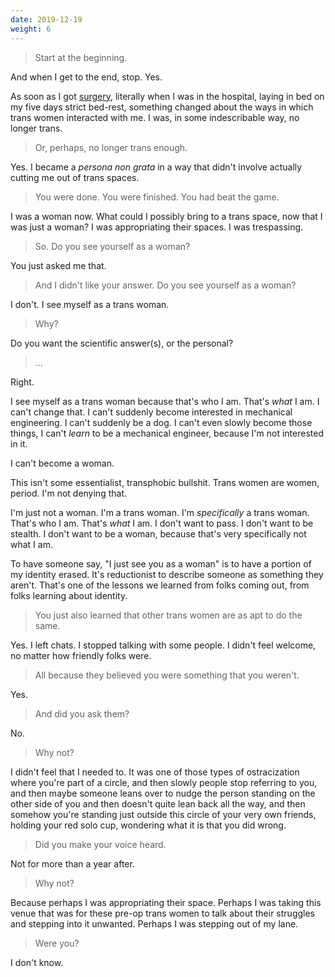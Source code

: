 ```yaml
---
date: 2019-12-19
weight: 6
---
```


> Start at the beginning.

And when I get to the end, stop. Yes.

As soon as I got <a class="pulse" href="/gender/surgery">surgery</a>, literally when I was in the hospital, laying in bed on my five days strict bed-rest, something changed about the ways in which trans women interacted with me. I was, in some indescribable way, no longer trans.

> Or, perhaps, no longer trans enough.

Yes. I became a *persona non grata* in a way that didn't involve actually cutting me out of trans spaces.

> You were done. You were finished. You had beat the game.

I was a woman now. What could I possibly bring to a trans space, now that I was just a woman? I was appropriating their spaces. I was trespassing.

> So. Do you see yourself as a woman?

You just asked me that.

> And I didn't like your answer. Do you see yourself as a woman?

I don't. I see myself as a trans woman.

> Why?

Do you want the scientific answer(s), or the personal?

> ...

Right.

I see myself as a trans woman because that's who I am. That's *what* I am. I can't change that. I can't suddenly become interested in mechanical engineering. I can't suddenly be a dog. I can't even slowly become those things, I can't *learn* to be a mechanical engineer, because I'm not interested in it.

I can't become a woman.

This isn't some essentialist, transphobic bullshit. Trans women are women, period. I'm not denying that.

I'm just not a woman. I'm a trans woman. I'm *specifically* a trans woman. That's who I am. That's *what* I am. I don't want to pass. I don't want to be stealth. I don't want to be a woman, because that's very specifically not what I am.

To have someone say, "I just see you as a woman" is to have a portion of my identity erased. It's reductionist to describe someone as something they aren't. That's one of the lessons we learned from folks coming out, from folks learning about identity.

> You just also learned that other trans women are as apt to do the same.

Yes. I left chats. I stopped talking with some people. I didn't feel welcome, no matter how friendly folks were.

> All because they believed you were something that you weren't.

Yes.

> And did you ask them?

No.

> Why not?

I didn't feel that I needed to. It was one of those types of ostracization where you're part of a circle, and then slowly people stop referring to you, and then maybe someone leans over to nudge the person standing on the other side of you and then doesn't quite lean back all the way, and then somehow you're standing just outside this circle of your very own friends, holding your red solo cup, wondering what it is that you did wrong.

> Did you make your voice heard.

Not for more than a year after.

> Why not?

Because perhaps I was appropriating their space. Perhaps I was taking this venue that was for these pre-op trans women to talk about their struggles and stepping into it unwanted. Perhaps I was stepping out of my lane.

> Were you?

I don't know.
